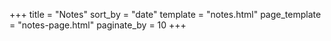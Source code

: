 +++
title = "Notes"
sort_by = "date"
template = "notes.html"
page_template = "notes-page.html"
paginate_by = 10
+++
